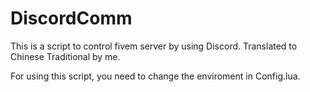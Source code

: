 # DiscordComm
This is a script to control fivem server by using Discord. Translated to Chinese Traditional by me.

For using this script, you need to change the enviroment in Config.lua.
